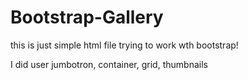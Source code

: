 # Bootstrap-Gallery

this is just simple html file trying to work wth bootstrap!

I did user jumbotron, container, grid, thumbnails 
